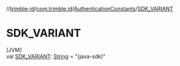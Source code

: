 //[trimble-id](../../../index.md)/[com.trimble.id](../index.md)/[AuthenticationConstants](index.md)/[SDK_VARIANT](-s-d-k_-v-a-r-i-a-n-t.md)

# SDK_VARIANT

[JVM]\
val [SDK_VARIANT](-s-d-k_-v-a-r-i-a-n-t.md): [String](https://docs.oracle.com/javase/8/docs/api/java/lang/String.html) = &quot;(java-sdk)&quot;
